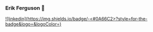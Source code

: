 ### Erik Ferguson 👋

[![linkedin](https://img.shields.io/badge/<Badge Text>-<#0A66C2>?style=for-the-badge&logo=<Icon Name>&logoColor=<Logo Color>)](https://img.shields.io/badge/LinkedIn-0077B5?style=for-the-badge&logo=linkedin&logoColor=white)

<!--
**YoungFergus/YoungFergus** is a ✨ _special_ ✨ repository because its `README.md` (this file) appears on your GitHub profile.

Here are some ideas to get you started:

- 🔭 I’m currently working on ...
- 🌱 I’m currently learning ...
- 👯 I’m looking to collaborate on ...
- 🤔 I’m looking for help with ...
- 💬 Ask me about ...
- 📫 How to reach me: ...
- 😄 Pronouns: ...
- ⚡ Fun fact: ...
-->
